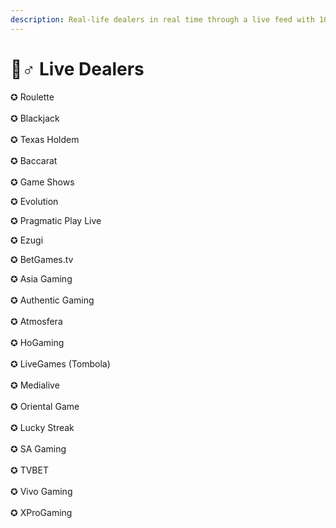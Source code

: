 ```yaml
---
description: Real-life dealers in real time through a live feed with 10+ providers
---
```


# 🙋♂ Live Dealers

✪ Roulette\
\
✪ Blackjack\
\
✪ Texas Holdem\
\
✪ Baccarat \
\
✪ Game Shows

✪ Evolution

✪ Pragmatic Play Live

✪ Ezugi

✪ BetGames.tv

✪ Asia Gaming\
\
✪ Authentic Gaming\
\
✪ Atmosfera \
\
✪ HoGaming\
\
✪ LiveGames (Tombola)\
\
✪ Medialive\
\
✪ Oriental Game\
\
✪ Lucky Streak\
\
✪ SA Gaming\
\
✪ TVBET\
\
✪ Vivo Gaming\
\
✪ XProGaming

